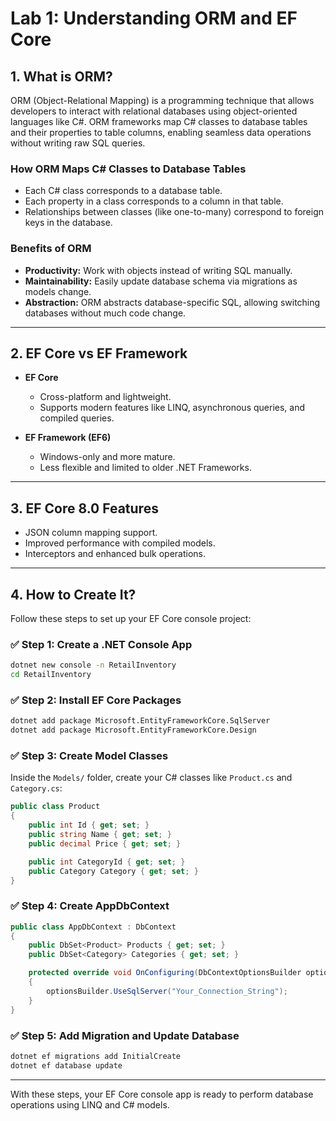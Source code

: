 # Lab 1: Understanding ORM and EF Core

## 1. What is ORM?

ORM (Object-Relational Mapping) is a programming technique that allows developers to interact with relational databases using object-oriented languages like C#. ORM frameworks map C# classes to database tables and their properties to table columns, enabling seamless data operations without writing raw SQL queries.

### How ORM Maps C# Classes to Database Tables

- Each C# class corresponds to a database table.
- Each property in a class corresponds to a column in that table.
- Relationships between classes (like one-to-many) correspond to foreign keys in the database.

### Benefits of ORM

- **Productivity:** Work with objects instead of writing SQL manually.
- **Maintainability:** Easily update database schema via migrations as models change.
- **Abstraction:** ORM abstracts database-specific SQL, allowing switching databases without much code change.

---

## 2. EF Core vs EF Framework

- **EF Core**

  - Cross-platform and lightweight.
  - Supports modern features like LINQ, asynchronous queries, and compiled queries.

- **EF Framework (EF6)**

  - Windows-only and more mature.
  - Less flexible and limited to older .NET Frameworks.

---

## 3. EF Core 8.0 Features

- JSON column mapping support.
- Improved performance with compiled models.
- Interceptors and enhanced bulk operations.

---

## 4. How to Create It?

Follow these steps to set up your EF Core console project:

### ✅ Step 1: Create a .NET Console App

```bash
dotnet new console -n RetailInventory
cd RetailInventory
```

### ✅ Step 2: Install EF Core Packages

```bash
dotnet add package Microsoft.EntityFrameworkCore.SqlServer
dotnet add package Microsoft.EntityFrameworkCore.Design
```

### ✅ Step 3: Create Model Classes

Inside the `Models/` folder, create your C# classes like `Product.cs` and `Category.cs`:

```csharp
public class Product
{
    public int Id { get; set; }
    public string Name { get; set; }
    public decimal Price { get; set; }

    public int CategoryId { get; set; }
    public Category Category { get; set; }
}
```

### ✅ Step 4: Create AppDbContext

```csharp
public class AppDbContext : DbContext
{
    public DbSet<Product> Products { get; set; }
    public DbSet<Category> Categories { get; set; }

    protected override void OnConfiguring(DbContextOptionsBuilder optionsBuilder)
    {
        optionsBuilder.UseSqlServer("Your_Connection_String");
    }
}
```

### ✅ Step 5: Add Migration and Update Database

```bash
dotnet ef migrations add InitialCreate
dotnet ef database update
```

---

With these steps, your EF Core console app is ready to perform database operations using LINQ and C# models.

